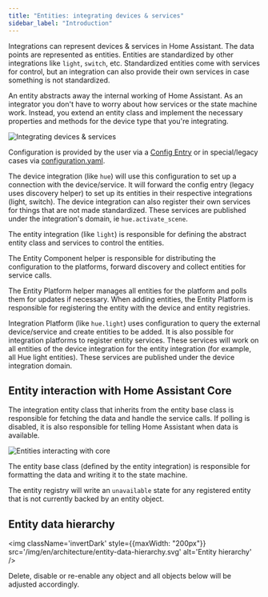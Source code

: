```yaml
---
title: "Entities: integrating devices & services"
sidebar_label: "Introduction"
---
```


Integrations can represent devices & services in Home Assistant. The data points are represented as entities. Entities are standardized by other integrations like `light`, `switch`, etc. Standardized entities come with services for control, but an integration can also provide their own services in case something is not standardized.

An entity abstracts away the internal working of Home Assistant. As an integrator you don't have to worry about how services or the state machine work. Instead, you extend an entity class and implement the necessary properties and methods for the device type that you're integrating.

<img className='invertDark'
  src='/img/en/architecture/integrating-devices-services.svg'
  alt='Integrating devices & services' />

<!--
  https://docs.google.com/drawings/d/1oysZ1VMcPPuyKhY4tequsBWcblDdLydbWxlu6bH6678/edit?usp=sharing
-->

Configuration is provided by the user via a [Config Entry](../config_entries_index.md) or in special/legacy cases via [configuration.yaml](../configuration_yaml_index.md).

The device integration (like `hue`) will use this configuration to set up a connection with the device/service. It will forward the config entry (legacy uses discovery helper) to set up its entities in their respective integrations (light, switch). The device integration can also register their own services for things that are not made standardized. These services are published under the integration's domain, ie `hue.activate_scene`.

The entity integration (like `light`) is responsible for defining the abstract entity class and services to control the entities.

The Entity Component helper is responsible for distributing the configuration to the platforms, forward discovery and collect entities for service calls.

The Entity Platform helper manages all entities for the platform and polls them for updates if necessary. When adding entities, the Entity Platform is responsible for registering the entity with the device and entity registries.

Integration Platform (like `hue.light`) uses configuration to query the external device/service and create entities to be added. It is also possible for integration platforms to register entity services. These services will work on all entities of the device integration for the entity integration (for example, all Hue light entities). These services are published under the device integration domain.

## Entity interaction with Home Assistant Core

The integration entity class that inherits from the entity base class is responsible for fetching the data and handle the service calls. If polling is disabled, it is also responsible for telling Home Assistant when data is available.

<img className='invertDark'
  src='/img/en/architecture/entity-core-interaction.svg'
  alt='Entities interacting with core' />

<!--
  https://docs.google.com/drawings/d/12Z0t6hriYrQZ2L5Ou7BVhPDd9iGvOvFiGniX5sgqsE4/edit?usp=sharing
-->

The entity base class (defined by the entity integration)  is responsible for formatting the data and writing it to the state machine.

The entity registry will write an `unavailable` state for any registered entity that is not currently backed by an entity object.

## Entity data hierarchy

<img className='invertDark'
  style={{maxWidth: "200px"}}
  src='/img/en/architecture/entity-data-hierarchy.svg'
  alt='Entity hierarchy' />

<!--
  https://docs.google.com/drawings/d/1TorZABszaj3m7tgTyf-EMrheYCj3HAvwXB8YmJW5NZ4/edit?usp=sharing
-->

Delete, disable or re-enable any object and all objects below will be adjusted accordingly.
